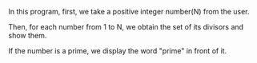 In this program, first, we take a positive integer number(N) from the user.

Then, for each number from 1 to N, we obtain the set of its divisors and show them.

If the number is a prime, we display the word "prime" in front of it.